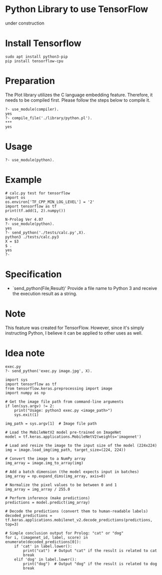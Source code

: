 # Python Library to use TensorFlow
under construction

# Install Tensorflow

```
sudo apt install python3-pip
pip install tensorflow-cpu

```

# Preparation
The Plot library utilizes the C language embedding feature. Therefore, it needs to be compiled first. Please follow the steps below to compile it.

```
?- use_module(compiler).
yes
?- compile_file('./library/python.pl').
***
yes
```

# Usage

```
?- use_module(python).
```

# Example

```
# calc.py test for tensorflow
import os
os.environ['TF_CPP_MIN_LOG_LEVEL'] = '2'
import tensorflow as tf
print(tf.add(1, 2).numpy())
```

```
N-Prolog Ver 4.07
?- use_module(python).
yes
?- send_python('./tests/calc.py',X).
python3 ./tests/calc.py3
X = $3
$ .
yes
?- 
```

# Specification

- `send_python(File,Result)'
Provide a file name to Python 3 and receive the execution result as a string.

# Note
This feature was created for TensorFlow. However, since it's simply instructing Python, I believe it can be applied to other uses as well.

# Idea note

```
exec.py 
?- send_python('exec.py image.jpg', X).

import sys
import tensorflow as tf
from tensorflow.keras.preprocessing import image
import numpy as np

# Get the image file path from command-line arguments
if len(sys.argv) != 2:
    print("Usage: python3 exec.py <image_path>")
    sys.exit(1)

img_path = sys.argv[1]  # Image file path

# Load the MobileNetV2 model pre-trained on ImageNet
model = tf.keras.applications.MobileNetV2(weights='imagenet')

# Load and resize the image to the input size of the model (224x224)
img = image.load_img(img_path, target_size=(224, 224))

# Convert the image to a NumPy array
img_array = image.img_to_array(img)

# Add a batch dimension (the model expects input in batches)
img_array = np.expand_dims(img_array, axis=0)

# Normalize the pixel values to be between 0 and 1
img_array = img_array / 255.0

# Perform inference (make predictions)
predictions = model.predict(img_array)

# Decode the predictions (convert them to human-readable labels)
decoded_predictions = tf.keras.applications.mobilenet_v2.decode_predictions(predictions, top=3)

# Simple conclusion output for Prolog: "cat" or "dog"
for i, (imagenet_id, label, score) in enumerate(decoded_predictions[0]):
    if 'cat' in label.lower():
        print("cat")  # Output "cat" if the result is related to cat
        break
    elif 'dog' in label.lower():
        print("dog")  # Output "dog" if the result is related to dog
        break

```